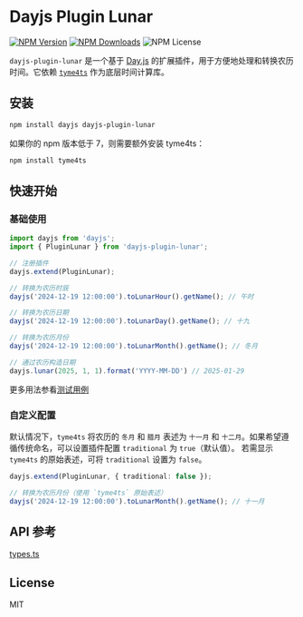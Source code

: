 # Dayjs Plugin Lunar

[![NPM Version](https://img.shields.io/npm/v/dayjs-plugin-lunar)](https://npmjs.com/package/dayjs-plugin-lunar)
[![NPM Downloads](https://img.shields.io/npm/dm/dayjs-plugin-lunar)](https://npmcharts.com/compare/dayjs-plugin-lunar?minimal=true)
![NPM License](https://img.shields.io/npm/l/dayjs-plugin-lunar)

`dayjs-plugin-lunar` 是一个基于 [Day.js](https://github.com/iamkun/dayjs) 的扩展插件，用于方便地处理和转换农历时间。它依赖 [`tyme4ts`](https://github.com/6tail/tyme4ts) 作为底层时间计算库。


## 安装

```bash
npm install dayjs dayjs-plugin-lunar
```

如果你的 npm 版本低于 7，则需要额外安装 tyme4ts：

```bash
npm install tyme4ts
```

## 快速开始


### 基础使用

```ts
import dayjs from 'dayjs';
import { PluginLunar } from 'dayjs-plugin-lunar';

// 注册插件
dayjs.extend(PluginLunar);

// 转换为农历时辰
dayjs('2024-12-19 12:00:00').toLunarHour().getName(); // 午时

// 转换为农历日期
dayjs('2024-12-19 12:00:00').toLunarDay().getName(); // 十九

// 转换为农历月份
dayjs('2024-12-19 12:00:00').toLunarMonth().getName(); // 冬月

// 通过农历构造日期
dayjs.lunar(2025, 1, 1).format('YYYY-MM-DD') // 2025-01-29
```

更多用法参看[测试用例](./tests/index.test.ts)


### 自定义配置

默认情况下，`tyme4ts` 将农历的 `冬月` 和 `腊月` 表述为 `十一月` 和 `十二月`。如果希望遵循传统命名，可以设置插件配置 `traditional` 为 `true`（默认值）。
若需显示 `tyme4ts` 的原始表述，可将 `traditional` 设置为 `false`。

```ts
dayjs.extend(PluginLunar, { traditional: false });

// 转换为农历月份（使用 `tyme4ts` 原始表述）
dayjs('2024-12-19 12:00:00').toLunarMonth().getName(); // 十一月
```

## API 参考

[types.ts](./src/types.ts)

## License

MIT